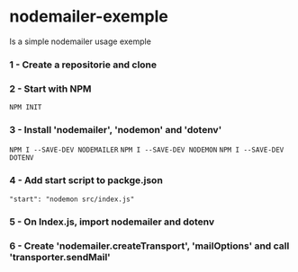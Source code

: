 # nodemailer-exemple

Is a simple nodemailer usage exemple

### 1 - Create a repositorie and clone

### 2 - Start with NPM 
`NPM INIT`

### 3 - Install 'nodemailer', 'nodemon' and 'dotenv'
`NPM I --SAVE-DEV NODEMAILER`
`NPM I --SAVE-DEV NODEMON`
`NPM I --SAVE-DEV DOTENV`

### 4 - Add start script to packge.json
`"start": "nodemon src/index.js"`

### 5 - On Index.js, import nodemailer and dotenv
### 6 - Create 'nodemailer.createTransport',  'mailOptions' and call 'transporter.sendMail'
